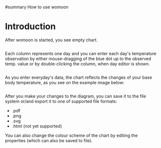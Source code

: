 ﻿#summary How to use womoon
# Introduction #

After womoon is started, you see empty chart.

![![](http://womoon.googlecode.com/svn/wiki/start-small.png)](http://womoon.googlecode.com/svn/wiki/start.png)

Each column represents one day and you can enter each day's temperature observation by either mouse-dragging of the blue dot up to the observed temp. value or by double-clicking the column, when day editor is shown.

![![](http://womoon.googlecode.com/svn/wiki/editor-small.png)](http://womoon.googlecode.com/svn/wiki/editor.png)

As you enter everyday's data, the chart reflects the changes of your base body temperature, as you see on the example image below:

![![](http://womoon.googlecode.com/svn/wiki/chart-small.png)](http://womoon.googlecode.com/svn/wiki/chart.png)

After you make your changes to the diagram, you can save it to the file system or/and export it to one of supported file formats:

  * .pdf
  * .png
  * .svg
  * .html (not yet supported)

You can also change the colour scheme of the chart by editing the properties (which can also be saved to file).

